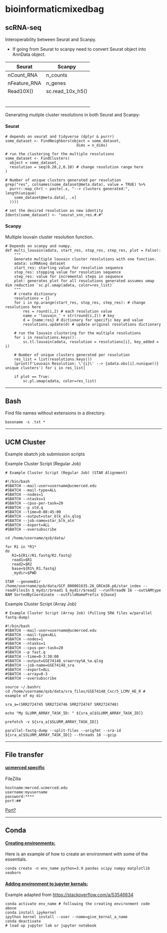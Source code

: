 # bioinformaticmixedbag


## scRNA-seq

Interoperability between Seurat and Scanpy.
 - If going from Seurat to scanpy need to convert Seurat object into AnnData object.




| Seurat       | Scanpy           |
|--------------|------------------|
| nCount_RNA   | n_counts         |
| nFeature_RNA | n_genes          |
| Read10X()    | sc.read_10x_h5() |
|              |                  |
|              |                  |
|              |                  |
|              |                  |
|              |                  |
|              |                  |


Generating mutiple cluster resolutions in both Seurat and Scanpy:


#### Seurat

    # depends on seurat and tidyverse (dplyr & purrr)
    some_dataset <- FindNeighbors(object = some_dataset,
                                    dims = n_dims)

    # run the clustering for the multiple resolutions
    some_dataset <- FindClusters(
      object = some_dataset,
      resolution = seq(0.20,2,0.10) # change resolution range here
    )

    # Number of unique clusters generated per resolution
    grep("res", colnames(some_dataset@meta.data), value = TRUE) %>%
      purrr::map_chr( ~ paste(.x, "--> clusters generated:", length(unique(
        some_dataset@meta.data[, .x]
      ))))

    # set the desired resolution as new identity
    Idents(some_dataset) <- "seurat_snn_res.#.#"




#### Scanpy

Multiple louvain cluster resolution function.


    # Depends on scanpy and numpy.
    def multi_louvain(adata, start_res, stop_res, step_res, plot = False):
        """
        Generate multiple louvain cluster resolutions with one function.
        adata: scRNAseq dataset
        start_res: starting value for resolution sequence
        stop_res: stopping value for resolution sequence
        step_res: value for incremental steps in sequence
        plot: generates plot for all resolutions generated assumes umap dim reduction `sc.pl.umap(adata, color=res_list)`
        """
        # create dictionary
        resolutions = {}
        for i in np.arange(start_res, stop_res, step_res): # change resolutions here
            res = round(i,2) # each resolution value
            name = 'louvain_' + str(round(i,2)) # key
            d = {name:res} # dictionary for specific key and value
            resolutions.update(d) # update original resolutions dictionary

        # run the louvain clustering for the multiple resolutions
        for i in resolutions.keys():
            sc.tl.louvain(adata, resolution = resolutions[i], key_added = i)

        # Number of unique clusters generated per resolution
        res_list = list(resolutions.keys())
        [print(f'Louvain Resolution: \'{i}\' --> {adata.obs[i].nunique()} unique clusters') for i in res_list]

        if plot == True:
            sc.pl.umap(adata, color=res_list)


---
## Bash

Find file names without extensions in a directory. 

    basename -s .txt *



---
## UCM Cluster

Example sbatch job submission scripts

Example Cluster Script (Regular Job)

    # Example Cluster Script (Regular Job) (STAR Alignment)

    #!/bin/bash
    #SBATCH --mail-user=username@ucmerced.edu
    #SBATCH --mail-type=ALL
    #SBATCH --nodes=1
    #SBATCH --ntasks=1
    #SBATCH --cpus-per-task=20
    #SBATCH --p std.q
    #SBATCH --time=0-08:45:00
    #SBATCH --output=star_blk_aln.qlog
    #SBATCH --job-name=star_blk_aln
    #SBATCH --export=ALL
    #SBATCH --oversubscribe

    cd /home/username/qsb/data/

    for R1 in *R1*
    do
       R2=${R1//R1.fastq/R2.fastq}
       read1=$R1
       read2=$R2
       base=${R1%_R1.fastq}
       _mydir=$PWD

    STAR --genomeDir /home/username/qsb/data/GCF_000001635.26_GRCm38.p6/star_index --readFilesIn $_mydir/$read1 $_mydir/$read2 --runThreadN 16 --outSAMtype BAM SortedByCoordinate --outFileNamePrefix ${base}



Example Cluster Script (Array Job)

    # Example Cluster Script (Array Job) (Pulling SRA files w/parallel fastq-dump)

    #!/bin/bash
    #SBATCH --mail-user=username@ucmerced.edu
    #SBATCH --mail-type=ALL
    #SBATCH --nodes=1
    #SBATCH --ntasks=1
    #SBATCH --cpus-per-task=20
    #SBATCH --p fast.q
    #SBATCH --time=0-3:30:00
    #SBATCH --output=GSE74148_sraarray%A_%a.qlog
    #SBATCH --job-name=GSE74148_sra
    #SBATCH --export=ALL
    #SBATCH --array=0-3
    #SBATCH --oversubscribe

    source ~/.bashrc
    cd /home/username/qsb/data/sra_files/GSE74148_Cxcr5_LCMV_HE_R # example of my dir

    sra_a=(SRR2724745 SRR2724746 SRR2724747 SRR2724748)

    echo "My SLURM_ARRAY_TASK_ID: " ${sra_a[$SLURM_ARRAY_TASK_ID]}

    prefetch -v ${sra_a[$SLURM_ARRAY_TASK_ID]}

    parallel-fastq-dump --split-files --origfmt --sra-id ${sra_a[$SLURM_ARRAY_TASK_ID]} --threads 16 --gzip








---
## File transfer

#### [ucmerced specific](https://github.com/ucmerced/merced-cluster/wiki/Transferring-Files)


FileZilla

    hostname:merced.ucmerced.edu
    username:myusername
    password:****
    port:##

[Port?](https://serverfault.com/questions/74176/what-port-does-sftp-use/167872)


---
## Conda

#### [Creating environments:](https://conda.io/projects/conda/en/latest/user-guide/tasks/manage-environments.html#creating-an-environment-with-commands)

Here is an example of how to create an environment with some of the essentials.


    conda create -n env_name python=3.9 pandas scipy numpy matplotlib seaborn


#### [Adding environment to jupyter kernals:](https://stackoverflow.com/a/53546634)

Example adapted from https://stackoverflow.com/a/53546634

    conda activate env_name # following the creating environment code above
    conda install ipykernel
    ipython kernel install --user --name=give_kernal_a_name
    conda deactivate
    # load up jupyter lab or jupyter notebook     





